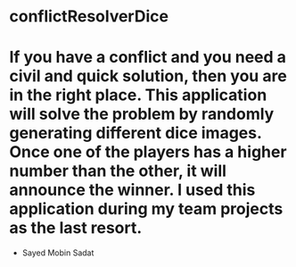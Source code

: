 # conflictResolverDice

# If you have a conflict and you need a civil and quick solution, then you are in the right place. This application will solve the problem by randomly generating different dice images. Once one of the players has a higher number than the other, it will announce the winner. I used this application during my team projects as the last resort. 

- Sayed Mobin Sadat
